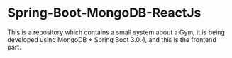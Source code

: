 # Spring-Boot-MongoDB-ReactJs
This is a repository which contains a small system about a Gym, it is being developed using MongoDB + Spring Boot 3.0.4, and this is the frontend part.
